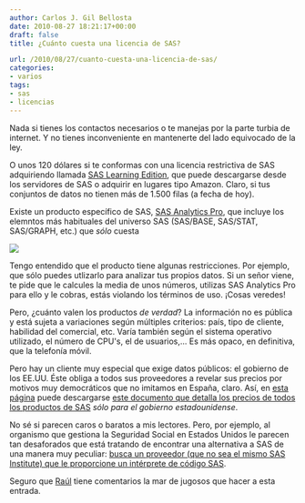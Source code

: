 ```yaml
---
author: Carlos J. Gil Bellosta
date: 2010-08-27 18:21:17+00:00
draft: false
title: ¿Cuánto cuesta una licencia de SAS?

url: /2010/08/27/cuanto-cuesta-una-licencia-de-sas/
categories:
- varios
tags:
- sas
- licencias
---
```


Nada si tienes los contactos necesarios o te manejas por la parte turbia de internet. Y no tienes inconveniente en mantenerte del lado equivocado de la ley.

O unos 120 dólares si te conformas con una licencia restrictiva de SAS adquiriendo llamada [SAS Learning Edition](http://support.sas.com/learn/le/), que puede descargarse desde los servidores de SAS o adquirir en lugares tipo Amazon. Claro, si tus conjuntos de datos no tienen más de 1.500 filas (a fecha de hoy).

Existe un producto específico de SAS, [SAS Analytics Pro](http://www.sas.com/technologies/analytics/statistics/analytics-pro/), que incluye los elemntos más habituales del universo SAS (SAS/BASE, SAS/STAT, SAS/GRAPH, etc.) que _sólo_ cuesta

[![](/wp-uploads/2010/08/sas_analytics_pro.png)
](/wp-uploads/2010/08/sas_analytics_pro.png)

Tengo entendido que el producto tiene algunas restricciones. Por ejemplo, que sólo puedes utlizarlo para analizar tus propios datos. Si un señor viene, te pide que le calcules la media de unos números, utilizas SAS Analytics Pro para ello y le cobras, estás violando los términos de uso. ¡Cosas veredes!

Pero, ¿cuánto valen los productos _de verdad_? La información no es pública y está sujeta a variaciones según múltiples criterios: país, tipo de cliente, habilidad del comercial, etc. Varía también según el sistema operativo utilizado, el número de CPU's, el de usuarios,... Es más opaco, en definitiva, que la telefonía móvil.

Pero hay un cliente muy especial que exige datos públicos: el gobierno de los EE.UU. Éste obliga a todos sus proveedores a revelar sus precios por motivos muy democráticos que no imitamos en España, claro. Así, en [esta página](http://www.execinfosys.com/GSA%20Contract.htm) puede descargarse [este documento que detalla los precios de todos los productos de SAS](http://www.execinfosys.com/SAS%20GSA%20PriceList.pdf) _sólo para el gobierno estadounidense_.

No sé si parecen caros o baratos a mis lectores. Pero, por ejemplo, al organismo que gestiona la Seguridad Social en Estados Unidos le parecen tan desaforados que está tratando de encontrar una alternativa a SAS de una manera muy peculiar: [busca un proveedor (que no sea el mismo SAS Institute) que le proporcione un intérprete de código SAS](https://www.fbo.gov/index?s=opportunity&mode=form&id=eafa46972518bf1c7f38c17791d887fe&tab=core&_cview=0).

Seguro que [Raúl](http://analisisydecision.es/) tiene comentarios la mar de jugosos que hacer a esta entrada.
